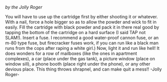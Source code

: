 _by the Jolly Roger_

You will have to use up the cartridge first by either shooting it 
or whatever. With a nail, force a hole bigger so as to allow the 
powder and wick to fit in easily. Fill the cartridge with black 
powder and pack it in there real good by tapping the bottom of the 
cartridge on a hard surface (I said TAP not SLAM!). Insert a fuse. 
I recommend a good water-proof cannon fuse, or an m-80 type fuse, 
but firecracker fuses work, if you can run like a black man runs 
from the cops after raping a white girl.) Now, light it and run 
like hell! It does wonders for a row of mailboxes (like the ones 
in apartment complexes), a car (place under the gas tank), a 
picture window (place on window sill), a phone booth (place right 
under the phone), or any other devious place. This thing throws 
shrapnel, and can make quit a mess!!  -Jolly Roger-



